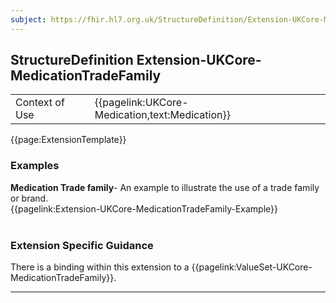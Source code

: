 ```yaml
---
subject: https://fhir.hl7.org.uk/StructureDefinition/Extension-UKCore-MedicationTradeFamily
---
```

## StructureDefinition Extension-UKCore-MedicationTradeFamily

<table id="addToTranspose">
<tr><td>Context of Use</td>
<td>{{pagelink:UKCore-Medication,text:Medication}}</td>
</tr>
</table>

{{page:ExtensionTemplate}}

<div id="Examples" class="tabcontent">
  <h3>Examples</h3>
  <b>Medication Trade family</b>- An example to illustrate the use of a trade family or brand.<br>
  {{pagelink:Extension-UKCore-MedicationTradeFamily-Example}}
  <br><br>
</div>

<h3 id="guidance-medicationtradefamily">Extension Specific Guidance</h3>

There is a binding within this extension to a {{pagelink:ValueSet-UKCore-MedicationTradeFamily}}.

---